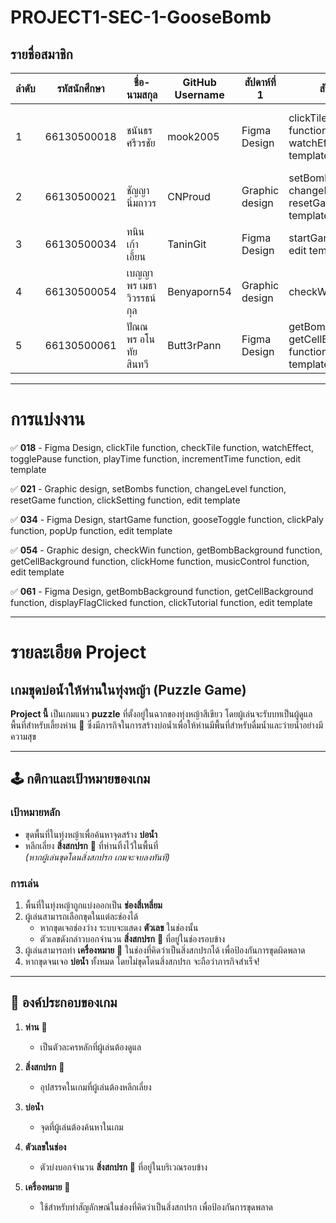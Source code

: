 # PROJECT1-SEC-1-GooseBomb

## รายชื่อสมาชิก

| ลำดับ | รหัสนักศึกษา   | ชื่อ-นามสกุล                 | GitHub Username |     สัปดาห์ที่ 1     |     สัปดาห์ที่ 2   |    สัปดาห์ที่ 3    |
|-------|-----------------|---------------------|-----------------|-----------------|-----------------|-----------------|
| 1     | 66130500018     | ชนันธร ศรีวรชัย         |   mook2005      |    Figma Design  |  clickTile, checkTile function, watchEffect, edit template |  togglePause, playTime, incrementTime function, edit template  |
| 2     | 66130500021     | ชัญญา นิ่มถาวร         |    CNProud       | Graphic design  | setBombs, changeLevel, resetGame, edit template | add images folder, update resetGame, clickTile function, edit template |
| 3     | 66130500034     | ทนิน เก้าเอี้ยน          |    TaninGit      |  Figma Design   | startGame function, edit template | add background and animation on home page |
| 4     | 66130500054     | เบญญาพร เมธาวิวรรธน์กุล  |    Benyaporn54   | Graphic design  | checkWin function | update getBombBackground, getCellBackground function |
| 5     | 66130500061     | ปัณณพร อโนทัยสินทวี     |    Butt3rPann    | Figma Design    | getBombBackground, getCellBackground function, edit template | edit bomb count |


--------------


# การแบ่งงาน

✅ **018** - Figma Design, clickTile function, checkTile function, watchEffect, togglePause function, playTime function, incrementTime function, edit template

✅ **021** - Graphic design, setBombs function, changeLevel function, resetGame function, clickSetting function, edit template

✅ **034** - Figma Design, startGame function, gooseToggle function, clickPaly function, popUp function, edit template

✅ **054** - Graphic design, checkWin function,  getBombBackground function, getCellBackground function, clickHome function, musicControl function, edit template

✅ **061** - Figma Design, getBombBackground function, getCellBackground function, displayFlagClicked function, clickTutorial function, edit template


--------------


# รายละเอียด Project

## เกมขุดบ่อน้ำให้ห่านในทุ่งหญ้า (Puzzle Game)

**Project นี้** เป็นเกมแนว **puzzle** ที่ตั้งอยู่ในฉากของทุ่งหญ้าสีเขียว โดยผู้เล่นจะรับบทเป็นผู้ดูแลพื้นที่สำหรับเลี้ยงห่าน 🦢 ซึ่งมีภารกิจในการสร้างบ่อน้ำเพื่อให้ห่านมีพื้นที่สำหรับดื่มน้ำและว่ายน้ำอย่างมีความสุข

---

## 🕹️ กติกาและเป้าหมายของเกม

### เป้าหมายหลัก
- ขุดพื้นที่ในทุ่งหญ้าเพื่อค้นหาจุดสร้าง **บ่อน้ำ**  
- หลีกเลี่ยง **สิ่งสกปรก** 💩 ที่ห่านทิ้งไว้ในพื้นที่  
  *(หากผู้เล่นขุดโดนสิ่งสกปรก เกมจะจบลงทันที)*

### การเล่น
1. พื้นที่ในทุ่งหญ้าถูกแบ่งออกเป็น **ช่องสี่เหลี่ยม**  
2. ผู้เล่นสามารถเลือกขุดในแต่ละช่องได้  
   - หากขุดเจอช่องว่าง ระบบจะแสดง **ตัวเลข** ในช่องนั้น  
   - ตัวเลขดังกล่าวบอกจำนวน **สิ่งสกปรก** 💩 ที่อยู่ในช่องรอบข้าง  
3. ผู้เล่นสามารถทำ **เครื่องหมาย** 🚩 ในช่องที่คิดว่าเป็นสิ่งสกปรกได้ เพื่อป้องกันการขุดผิดพลาด  
4. หากขุดจนเจอ **บ่อน้ำ** ทั้งหมด โดยไม่ขุดโดนสิ่งสกปรก จะถือว่าภารกิจสำเร็จ!

---

## 🦢 องค์ประกอบของเกม

1. **ห่าน** 🦢  
   - เป็นตัวละครหลักที่ผู้เล่นต้องดูแล  

2. **สิ่งสกปรก** 💩  
   - อุปสรรคในเกมที่ผู้เล่นต้องหลีกเลี่ยง  

3. **บ่อน้ำ**  
   - จุดที่ผู้เล่นต้องค้นหาในเกม  

4. **ตัวเลขในช่อง**  
   - ตัวบ่งบอกจำนวน **สิ่งสกปรก** 💩 ที่อยู่ในบริเวณรอบข้าง  

5. **เครื่องหมาย** 🚩  
   - ใช้สำหรับทำสัญลักษณ์ในช่องที่คิดว่าเป็นสิ่งสกปรก เพื่อป้องกันการขุดพลาด
